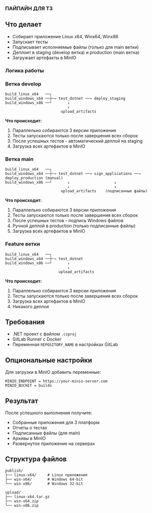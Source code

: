 ### ПАЙПАЙН ДЛЯ ТЗ ###

## Что делает

- Собирает приложение Linux x64, Winx64, Winx86
- Запускает тесты
- Подписывает исполняемые файлы (только для main ветки)
- Деплоит в staging (develop ветка) и production (main ветка)
- Загружает артефакты в MinIO


### Логика работы

### Ветка develop
```
build_linux_x64   ──┐
build_windows_x64 ──┼─→ test_dotnet ──→ deploy_staging
build_windows_x86 ──┘       ↓
                            ↓
                         upload_artifacts
```

**Что происходит:**
1. Параллельно собираются 3 версии приложения
2. Тесты запускаются только после завершения всех сборок
3. После успешных тестов - автоматический деплой на staging
4. Загрузка всех артефактов в MinIO

### Ветка main  
```
build_linux_x64   ──┐
build_windows_x64 ──┼─→ test_dotnet ──→ sign_applications ──→ deploy_production (manual)
build_windows_x86 ──┘       ↓                    ↓
                            ↓                    ↓
                         upload_artifacts    (подписанные файлы)
```

**Что происходит:**
1. Параллельно собираются 3 версии приложения
2. Тесты запускаются только после завершения всех сборок
3. После успешных тестов - подпись Windows файлов
4. Ручной деплой в production (только подписанные файлы)
5. Загрузка всех артефактов в MinIO

### Feature ветки
```
build_linux_x64   ──┐
build_windows_x64 ──┼─→ test_dotnet
build_windows_x86 ──┘       ↓
                            ↓
                        upload_artifacts
```

**Что происходит:**
1. Параллельно собираются 3 версии приложения
2. Тесты запускаются только после завершения всех сборок
3. Загрузка всех артефактов в MinIO
4. Никакого деплоя

## Требования

- .NET проект с файлом `.csproj`
- GitLab Runner с Docker
- Переменная `REPOSITORY_NAME` в настройках GitLab

## Опциональные настройки

Для загрузки в MinIO добавить переменные:
```
MINIO_ENDPOINT = https://your-minio-server.com
MINIO_BUCKET = builds
```

## Результат

После успешного выполнения получите:
- Собранные приложения для 3 платформ
- Отчеты о тестах
- Подписанные файлы (для main)
- Архивы в MinIO
- Развернутое приложение на серверах

## Структура файлов

```
publish/
├── linux-x64/     # Linux приложение
├── win-x64/       # Windows 64-bit
└── win-x86/       # Windows 32-bit

upload/
├── linux-x64.tar.gz
├── win-x64.zip
└── win-x86.zip
```
